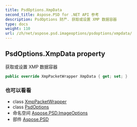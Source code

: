```yaml
---
title: PsdOptions.XmpData
second_title: Aspose.PSD for .NET API 参考
description: PsdOptions 财产. 获取或设置 XMP 数据容器
type: docs
weight: 110
url: /zh/net/aspose.psd.imageoptions/psdoptions/xmpdata/
---
```

## PsdOptions.XmpData property

获取或设置 XMP 数据容器

```csharp
public override XmpPacketWrapper XmpData { get; set; }
```

### 也可以看看

* class [XmpPacketWrapper](../../../aspose.psd.xmp/xmppacketwrapper/)
* class [PsdOptions](../)
* 命名空间 [Aspose.PSD.ImageOptions](../../psdoptions/)
* 部件 [Aspose.PSD](../../../)


